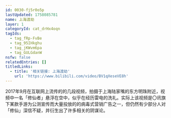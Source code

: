 ```yaml
---
id: 0030-fj5r0o5p
lastUpdated: 1758085781
name: 上海渡劫
layer: 1
categoryId: cat_drHx4oqn
tagIds:
  - tag_fRp-FvBe
  - tag_95IHkghu
  - tag_jKWvm6pa
  - tag_GULGdanW
nsfw: false
relatedEntries: []
titledLinks:
  - title: '相关链接: 上海渡劫'
    url: 'https://www.bilibili.com/video/BV1qXeseVE8h'
---
```


2017年9月在互联网上流传的的几段视频，拍摄于上海陆家嘴的东方明珠附近，视频中一名「修仙者」悬浮在空中，似乎在经历雷电的洗礼。实际上该视频是〇讯旗下某款手游为公测宣传而大量投放的的病毒式营销广告之一，但仍然有少部分人对「修仙」深信不疑，并衍生出了许多相关的阴谋论。
